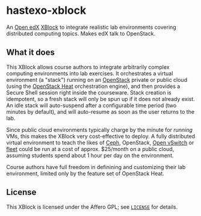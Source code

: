 # hastexo-xblock

An [Open edX](https://open.edx.org/)
[XBlock](https://xblock.readthedocs.org/en/latest/) to integrate
realistic lab environments covering distributed computing
topics. Makes edX talk to OpenStack.

## What it does

This XBlock allows course authors to integrate arbitrarily complex
computing environments into lab exercises. It orchestrates a virtual
environment (a "stack") running on an
[OpenStack](https://www.openstack.org) private or public cloud (using
the [OpenStack Heat](http://docs.openstack.org/developer/heat/)
orchestration engine), and then provides a Secure Shell session right
inside the courseware. Stack creation is idempotent, so a fresh stack
will only be spun up if it does not already exist. An idle stack will
auto-suspend after a configurable time period (two minutes by
default), and will auto-resume as soon as the user returns to the lab.

Since public cloud environments typically charge by the minute for
*running* VMs, this makes the XBlock very cost-effective to deploy. A
fully distributed virtual environment to teach the likes of
[Ceph](http://ceph.com), OpenStack,
[Open vSwitch](http://openvswitch.org/) or
[fleet](https://coreos.com/using-coreos/clustering/) could be run at a
cost of approx. $25/month on a public cloud, assuming students spend
about 1 hour per day on the environment.

Course authors have full freedom in definining and customizing their
lab environment, limited only by the feature set of OpenStack Heat.

## License

This XBlock is licensed under the Affero GPL; see [`LICENSE`](LICENSE)
for details.
